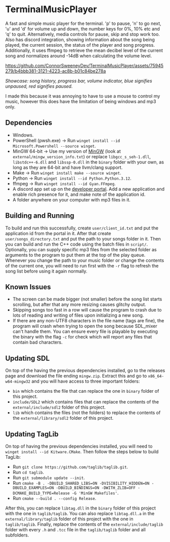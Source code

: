 # TerminalMusicPlayer
A fast and simple music player for the terminal. 'p' to pause, 'n' to go next, 'u' and 'd' for
volume up and down, the number keys for 0%, 10% etc and 'q' to quit. Alternatively, media controls
for pause, skip and stop work too. Also has discord integration, showing information about the song
being played, the current session, the status of the player and song progress. Additionally, it uses
ffmpeg to retrieve the mean decibel level of the current song and normalizes around -14dB when
calculating the volume level.

https://github.com/ConnorSweeneyDev/TerminalMusicPlayer/assets/75945279/b4bbb381-3121-4223-ac8b-b01c84be278a

*Showcase: song history, progress bar, volume indicator, blue signifies unpaused, red signifies
paused.*

I made this because it was annoying to have to use a mouse to control my music, however this does
have the limitation of being windows and mp3 only. 

## Dependencies
- Windows.
- PowerShell (pwsh.exe) &rightarrow; Run `winget install --id Microsoft.Powershell --source winget`.
- MinGW 64-bit &rightarrow; Use my version of [MinGW](https://winlibs.com/) (look at
  `external/mingw_version_info.txt`) or replace `libgcc_s_seh-1.dll`, `libstdc++-6.dll` and
  `libssp-0.dll` in the `binary` folder with your own, as long as they are 64-bit and have
  llvm/clang support.
- Make &rightarrow; Run `winget install make --source winget`.
- Python &rightarrow; Run `winget install --id Python.Python.3.12`.
- ffmpeg &rightarrow; Run `winget install --id Gyan.FFmpeg`.
- A discord app set up on the [developer portal](https://discord.com/developers/applications). Add a
  new application and enable rich presence for it, and make note of the application id.
- A folder anywhere on your computer with mp3 files in it.

## Building and Running
To build and run this successfully, create `user/client_id.txt` and put the application id from the
portal in it. After that create `user/songs_directory.txt` and put the path to your songs folder in
it. Then you can build and run the C++ code using the batch files in `script/`. Optionally, you can
supply specific mp3 files from the selected folder as arguments to the program to put them at the
top of the play queue. Whenever you change the path to your music folder or change the contents of
the current one, you will need to run first with the `-r` flag to refresh the song list before using
it again normally.

## Known Issues
- The screen can be made bigger (not smaller) before the song list starts scrolling, but after that
  any more resizing causes glitchy output.
- Skipping songs too fast in a row will cause the program to crash due to lots of reading and
  writing of files upon initializing a new song.
- If there are any non-UTF8 characters in the file name (tags are fine), the program will crash when
  trying to open the song because SDL_mixer can't handle them. You can ensure every file is playable
  by executing the binary with the flag `-c` for check which will report any files that contain bad
  characters.

## Updating SDL
On top of the having the previous dependencies installed, go to the releases page and download the
file ending `mingw.zip`. Extract this and go to `x86_64-w64-mingw32` and you will have access to
three important folders:
- `bin` which contains the file that can replace the one in `binary` folder of this project.
- `include/SDL2` which contains files that can replace the contents of the `external/include/sdl2`
  folder of this project.
- `lib` which contains the files (not the folders) to replace the contents of the
  `external/library/sdl2` folder of this project.

## Updating TagLib
On top of having the previous dependencies installed, you will need to `winget install --id
Kitware.CMake`. Then follow the steps below to build TagLib:
- Run `git clone https://github.com/taglib/taglib.git`. 
- Run `cd taglib`.
- Run `git submodule update --init`.
- Run `cmake -B . -DBUILD_SHARED_LIBS=ON -DVISIBILITY_HIDDEN=ON -DBUILD_EXAMPLES=ON
  -DBUILD_BINDINGS=ON -DWITH_ZLIB=OFF -DCMAKE_BUILD_TYPE=Release -G 'MinGW Makefiles'`.
- Run `cmake --build . --config Release`.

After this, you can replace `libtag.dll` in the `binary` folder of this project with the one in
`taglib/taglib`. You can also replace `libtag.dll.a` in the `external/library/taglib` folder of this
project with the one in `taglib/taglib`. Finally, replace the contents of the
`external/include/taglib` folder with every `.h` and `.tcc` file in the `taglib/taglib` folder and
all subfolders.
